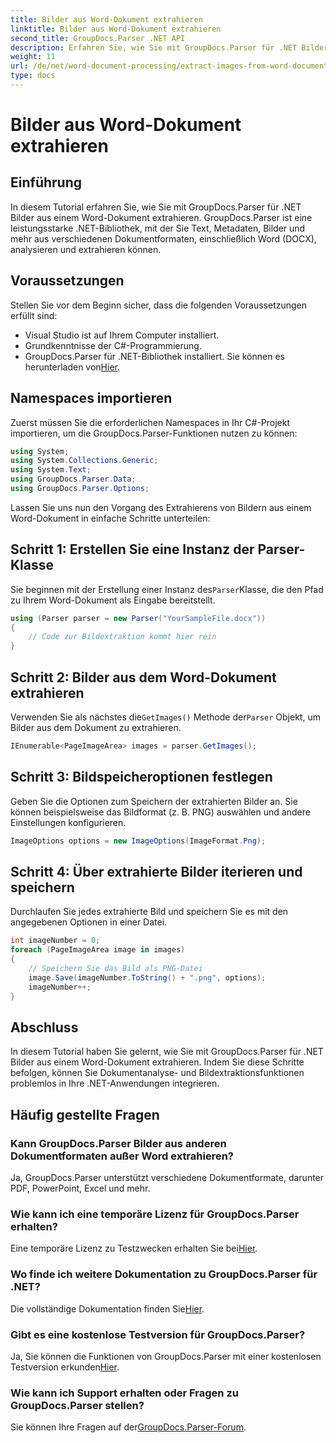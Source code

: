 ```yaml
---
title: Bilder aus Word-Dokument extrahieren
linktitle: Bilder aus Word-Dokument extrahieren
second_title: GroupDocs.Parser .NET API
description: Erfahren Sie, wie Sie mit GroupDocs.Parser für .NET Bilder aus einem Word-Dokument extrahieren. Dieses Tutorial bietet eine Schritt-für-Schritt-Anleitung zum Integrieren von Bildern in Ihr .NET.
weight: 11
url: /de/net/word-document-processing/extract-images-from-word-document/
type: docs
---
```

# Bilder aus Word-Dokument extrahieren

## Einführung
In diesem Tutorial erfahren Sie, wie Sie mit GroupDocs.Parser für .NET Bilder aus einem Word-Dokument extrahieren. GroupDocs.Parser ist eine leistungsstarke .NET-Bibliothek, mit der Sie Text, Metadaten, Bilder und mehr aus verschiedenen Dokumentformaten, einschließlich Word (DOCX), analysieren und extrahieren können.
## Voraussetzungen
Stellen Sie vor dem Beginn sicher, dass die folgenden Voraussetzungen erfüllt sind:
- Visual Studio ist auf Ihrem Computer installiert.
- Grundkenntnisse der C#-Programmierung.
- GroupDocs.Parser für .NET-Bibliothek installiert. Sie können es herunterladen von[Hier](https://releases.groupdocs.com/parser/net/).
## Namespaces importieren
Zuerst müssen Sie die erforderlichen Namespaces in Ihr C#-Projekt importieren, um die GroupDocs.Parser-Funktionen nutzen zu können:
```csharp
using System;
using System.Collections.Generic;
using System.Text;
using GroupDocs.Parser.Data;
using GroupDocs.Parser.Options;
```
Lassen Sie uns nun den Vorgang des Extrahierens von Bildern aus einem Word-Dokument in einfache Schritte unterteilen:
## Schritt 1: Erstellen Sie eine Instanz der Parser-Klasse
 Sie beginnen mit der Erstellung einer Instanz des`Parser`Klasse, die den Pfad zu Ihrem Word-Dokument als Eingabe bereitstellt.
```csharp
using (Parser parser = new Parser("YourSampleFile.docx"))
{
    // Code zur Bildextraktion kommt hier rein
}
```
## Schritt 2: Bilder aus dem Word-Dokument extrahieren
 Verwenden Sie als nächstes die`GetImages()` Methode der`Parser` Objekt, um Bilder aus dem Dokument zu extrahieren.
```csharp
IEnumerable<PageImageArea> images = parser.GetImages();
```
## Schritt 3: Bildspeicheroptionen festlegen
Geben Sie die Optionen zum Speichern der extrahierten Bilder an. Sie können beispielsweise das Bildformat (z. B. PNG) auswählen und andere Einstellungen konfigurieren.
```csharp
ImageOptions options = new ImageOptions(ImageFormat.Png);
```
## Schritt 4: Über extrahierte Bilder iterieren und speichern
Durchlaufen Sie jedes extrahierte Bild und speichern Sie es mit den angegebenen Optionen in einer Datei.
```csharp
int imageNumber = 0;
foreach (PageImageArea image in images)
{
    // Speichern Sie das Bild als PNG-Datei
    image.Save(imageNumber.ToString() + ".png", options);
    imageNumber++;
}
```
## Abschluss
In diesem Tutorial haben Sie gelernt, wie Sie mit GroupDocs.Parser für .NET Bilder aus einem Word-Dokument extrahieren. Indem Sie diese Schritte befolgen, können Sie Dokumentanalyse- und Bildextraktionsfunktionen problemlos in Ihre .NET-Anwendungen integrieren.

## Häufig gestellte Fragen
### Kann GroupDocs.Parser Bilder aus anderen Dokumentformaten außer Word extrahieren?
Ja, GroupDocs.Parser unterstützt verschiedene Dokumentformate, darunter PDF, PowerPoint, Excel und mehr.
### Wie kann ich eine temporäre Lizenz für GroupDocs.Parser erhalten?
 Eine temporäre Lizenz zu Testzwecken erhalten Sie bei[Hier](https://purchase.groupdocs.com/temporary-license/).
### Wo finde ich weitere Dokumentation zu GroupDocs.Parser für .NET?
 Die vollständige Dokumentation finden Sie[Hier](https://tutorials.groupdocs.com/parser/net/).
### Gibt es eine kostenlose Testversion für GroupDocs.Parser?
 Ja, Sie können die Funktionen von GroupDocs.Parser mit einer kostenlosen Testversion erkunden[Hier](https://releases.groupdocs.com/).
### Wie kann ich Support erhalten oder Fragen zu GroupDocs.Parser stellen?
 Sie können Ihre Fragen auf der[GroupDocs.Parser-Forum](https://forum.groupdocs.com/c/parser/17).